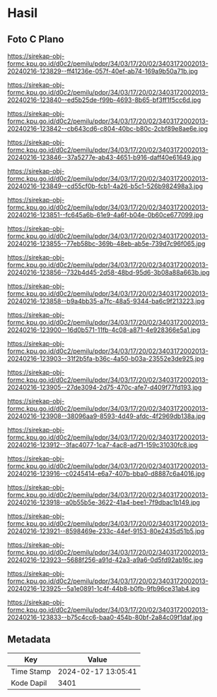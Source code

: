 # Hasil

## Foto C Plano

https://sirekap-obj-formc.kpu.go.id/d0c2/pemilu/pdpr/34/03/17/20/02/3403172002013-20240216-123829--ff41236e-057f-40ef-ab74-169a9b50a71b.jpg

https://sirekap-obj-formc.kpu.go.id/d0c2/pemilu/pdpr/34/03/17/20/02/3403172002013-20240216-123840--ed5b25de-f99b-4693-8b65-bf3ff1f5cc6d.jpg

https://sirekap-obj-formc.kpu.go.id/d0c2/pemilu/pdpr/34/03/17/20/02/3403172002013-20240216-123842--cb643cd6-c804-40bc-b80c-2cbf89e8ae6e.jpg

https://sirekap-obj-formc.kpu.go.id/d0c2/pemilu/pdpr/34/03/17/20/02/3403172002013-20240216-123846--37a5277e-ab43-4651-b916-daff40e61649.jpg

https://sirekap-obj-formc.kpu.go.id/d0c2/pemilu/pdpr/34/03/17/20/02/3403172002013-20240216-123849--cd55cf0b-fcb1-4a26-b5c1-526b982498a3.jpg

https://sirekap-obj-formc.kpu.go.id/d0c2/pemilu/pdpr/34/03/17/20/02/3403172002013-20240216-123851--fc645a6b-61e9-4a6f-b04e-0b60ce677099.jpg

https://sirekap-obj-formc.kpu.go.id/d0c2/pemilu/pdpr/34/03/17/20/02/3403172002013-20240216-123855--77eb58bc-369b-48eb-ab5e-739d7c96f065.jpg

https://sirekap-obj-formc.kpu.go.id/d0c2/pemilu/pdpr/34/03/17/20/02/3403172002013-20240216-123856--732b4d45-2d58-48bd-95d6-3b08a88a663b.jpg

https://sirekap-obj-formc.kpu.go.id/d0c2/pemilu/pdpr/34/03/17/20/02/3403172002013-20240216-123858--b9a4bb35-a7fc-48a5-9344-ba6c9f213223.jpg

https://sirekap-obj-formc.kpu.go.id/d0c2/pemilu/pdpr/34/03/17/20/02/3403172002013-20240216-123900--16d0b571-11fb-4c08-a871-4e928366e5a1.jpg

https://sirekap-obj-formc.kpu.go.id/d0c2/pemilu/pdpr/34/03/17/20/02/3403172002013-20240216-123903--31f2b5fa-b36c-4a50-b03a-23552e3de925.jpg

https://sirekap-obj-formc.kpu.go.id/d0c2/pemilu/pdpr/34/03/17/20/02/3403172002013-20240216-123905--27de3094-2d75-470c-afe7-d409f77fd193.jpg

https://sirekap-obj-formc.kpu.go.id/d0c2/pemilu/pdpr/34/03/17/20/02/3403172002013-20240216-123908--38096aa9-8593-4d49-afdc-4f2969db138a.jpg

https://sirekap-obj-formc.kpu.go.id/d0c2/pemilu/pdpr/34/03/17/20/02/3403172002013-20240216-123912--3fac4077-1ca7-4ac8-ad71-159c31030fc8.jpg

https://sirekap-obj-formc.kpu.go.id/d0c2/pemilu/pdpr/34/03/17/20/02/3403172002013-20240216-123916--c0245414-e6a7-407b-bba0-d8887c6a4016.jpg

https://sirekap-obj-formc.kpu.go.id/d0c2/pemilu/pdpr/34/03/17/20/02/3403172002013-20240216-123918--a0b55b5e-3622-41a4-bee1-7f9dbac1b149.jpg

https://sirekap-obj-formc.kpu.go.id/d0c2/pemilu/pdpr/34/03/17/20/02/3403172002013-20240216-123921--8598469e-233c-44ef-9153-80e2435d51b5.jpg

https://sirekap-obj-formc.kpu.go.id/d0c2/pemilu/pdpr/34/03/17/20/02/3403172002013-20240216-123923--5688f256-a91d-42a3-a9a6-0d5fd92ab16c.jpg

https://sirekap-obj-formc.kpu.go.id/d0c2/pemilu/pdpr/34/03/17/20/02/3403172002013-20240216-123925--5a1e0891-1c4f-44b8-b0fb-9fb96ce31ab4.jpg

https://sirekap-obj-formc.kpu.go.id/d0c2/pemilu/pdpr/34/03/17/20/02/3403172002013-20240216-123833--b75c4cc6-baa0-454b-80bf-2a84c09f1daf.jpg


## Metadata

| Key        | Value               |
| ---------- | ------------------- |
| Time Stamp | 2024-02-17 13:05:41 |
| Kode Dapil | 3401                |



